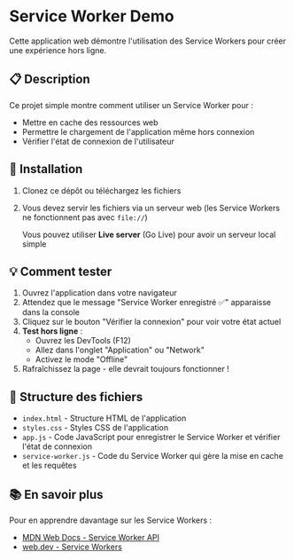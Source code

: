 # Service Worker Demo

Cette application web démontre l'utilisation des Service Workers pour créer une expérience hors ligne.

## 📋 Description

Ce projet simple montre comment utiliser un Service Worker pour :
- Mettre en cache des ressources web
- Permettre le chargement de l'application même hors connexion
- Vérifier l'état de connexion de l'utilisateur

## 🚀 Installation

1. Clonez ce dépôt ou téléchargez les fichiers
2. Vous devez servir les fichiers via un serveur web (les Service Workers ne fonctionnent pas avec `file://`)

   Vous pouvez utiliser **Live server** (Go Live) pour avoir un serveur local simple

## 💡 Comment tester

1. Ouvrez l'application dans votre navigateur
2. Attendez que le message "Service Worker enregistré ✅" apparaisse dans la console
3. Cliquez sur le bouton "Vérifier la connexion" pour voir votre état actuel
4. **Test hors ligne** :
   - Ouvrez les DevTools (F12)
   - Allez dans l'onglet "Application" ou "Network"
   - Activez le mode "Offline"
5. Rafraîchissez la page - elle devrait toujours fonctionner !

## 🔧 Structure des fichiers

- `index.html` - Structure HTML de l'application
- `styles.css` - Styles CSS de l'application
- `app.js` - Code JavaScript pour enregistrer le Service Worker et vérifier l'état de connexion
- `service-worker.js` - Code du Service Worker qui gère la mise en cache et les requêtes

## 📚 En savoir plus

Pour en apprendre davantage sur les Service Workers :
- [MDN Web Docs - Service Worker API](https://developer.mozilla.org/fr/docs/Web/API/Service_Worker_API)
- [web.dev - Service Workers](https://web.dev/learn/pwa/service-workers)